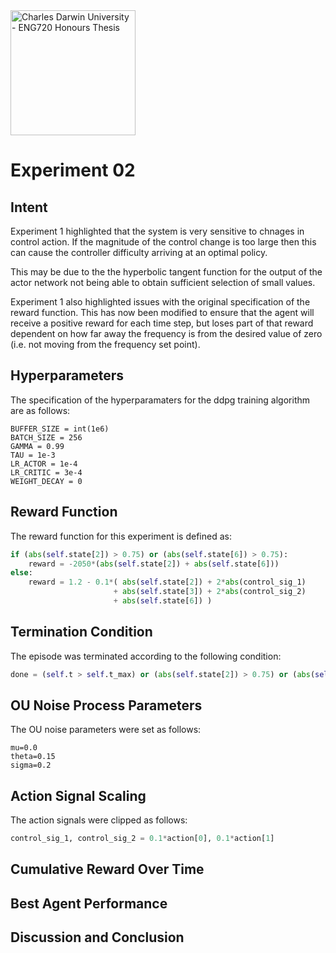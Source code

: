 <img src="https://fundraising.blackbaud.com.au/wp-content/uploads/2016/08/CDU-LOGO-RGB-LHS-1200x628.jpg" alt="Charles Darwin University - ENG720 Honours Thesis" width="200" />

# Experiment 02
## Intent
Experiment 1 highlighted that the system is very sensitive to chnages in control action. If the magnitude of the control change is too large then this can cause the controller difficulty arriving at an optimal policy.

This may be due to the the hyperbolic tangent function for the output of the actor network not being able to obtain sufficient selection of small values.

Experiment 1 also highlighted issues with the original specification of the reward function. This has now been modified to ensure that the agent will receive a positive reward for each time step, but loses part of that reward dependent on how far away the frequency is from the desired value of zero (i.e. not moving from the frequency set point).


## Hyperparameters
The specification of the hyperparamaters for the ddpg training algorithm are as follows:
```
BUFFER_SIZE = int(1e6)
BATCH_SIZE = 256
GAMMA = 0.99
TAU = 1e-3
LR_ACTOR = 1e-4
LR_CRITIC = 3e-4
WEIGHT_DECAY = 0
```

## Reward Function
The reward function for this experiment is defined as:
```python
if (abs(self.state[2]) > 0.75) or (abs(self.state[6]) > 0.75):
    reward = -2050*(abs(self.state[2]) + abs(self.state[6]))
else:
    reward = 1.2 - 0.1*( abs(self.state[2]) + 2*abs(control_sig_1)
                       + abs(self.state[3]) + 2*abs(control_sig_2)
                       + abs(self.state[6]) )
```

## Termination Condition
The episode was terminated according to the following condition:
```python
done = (self.t > self.t_max) or (abs(self.state[2]) > 0.75) or (abs(self.state[6]) > 0.75)
```

## OU Noise Process Parameters
The OU noise parameters were set as follows:
```
mu=0.0
theta=0.15
sigma=0.2
```

## Action Signal Scaling
The action signals were clipped as follows:
```python
control_sig_1, control_sig_2 = 0.1*action[0], 0.1*action[1]
```

## Cumulative Reward Over Time


## Best Agent Performance


## Discussion and Conclusion